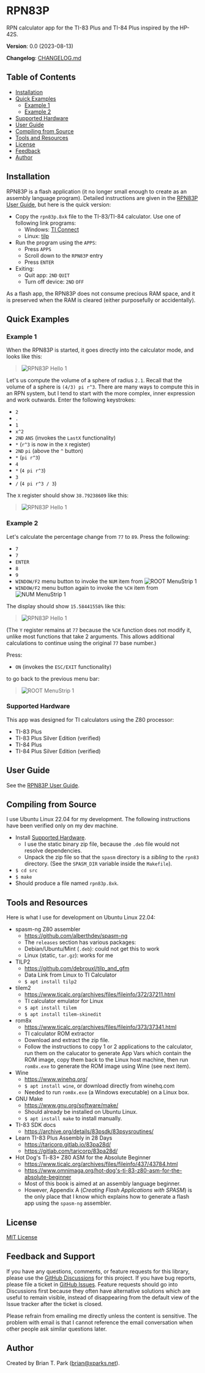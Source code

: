 # RPN83P

RPN calculator app for the TI-83 Plus and TI-84 Plus inspired by the HP-42S.

**Version**: 0.0 (2023-08-13)

**Changelog**: [CHANGELOG.md](CHANGELOG.md)

## Table of Contents

- [Installation](#Installation)
- [Quick Examples](#QuickExamples)
    - [Example 1](#Example1)
    - [Example 2](#Example2)
- [Supported Hardware](#SupportedHardware)
- [User Guide](#UserGuide)
- [Compiling from Source](#Compiling)
- [Tools and Resources](#ToolsResources)
- [License](#License)
- [Feedback](#Feedback)
- [Author](#Author)

<a name="Installation"></a>
## Installation

RPN83P is a flash application (it no longer small enough to create as an
assembly language program). Detailed instructions are given in the [RPN83P User
Guide](USER_GUIDE.md), but here is the quick version:

- Copy the `rpn83p.8xk` file to the TI-83/TI-84 calculator. Use one of following
  link programs:
    - Windows: [TI Connect](https://education.ti.com/en/products/computer-software/ti-connect-sw)
    - Linux: [tilp](https://github.com/debrouxl/tilp_and_gfm)
- Run the program using the `APPS`:
    - Press `APPS`
    - Scroll down to the `RPN83P` entry
    - Press `ENTER`
- Exiting:
    - Quit app: `2ND` `QUIT`
    - Turn off device: `2ND` `OFF`

As a flash app, the RPN83P does not consume precious RAM space, and it is
preserved when the RAM is cleared (either purposefully or accidentally).

<a name="QuickExamples"></a>
## Quick Examples

<a name="Example1"></a>
### Example 1

When the RPN83P is started, it goes directly into the calculator mode, and looks
like this:

> ![RPN83P Hello 1](docs/rpn83p-example1-1.png)

Let's us compute the volume of a sphere of radius `2.1`. Recall that the volume
of a sphere is `(4/3) pi r^3`. There are many ways to compute this in an RPN
system, but I tend to start with the more complex, inner expression and work
outwards. Enter the following keystrokes:

- `2`
- `.`
- `1`
- `x^2`
- `2ND` `ANS` (invokes the `LastX` functionality)
- `*` (`r^3` is now in the `X` register)
- `2ND` `pi` (above the `^` button)
- `*` (`pi r^3`)
- `4`
- `*` (`4 pi r^3`)
- `3`
- `/` (`4 pi r^3 / 3`)

The `X` register should show `38.79238609` like this:

> ![RPN83P Hello 1](docs/rpn83p-example1-2.png)

<a name="Example2"></a>
### Example 2

Let's calculate the percentage change from `77` to `89`. Press the following:

- `7`
- `7`
- `ENTER`
- `8`
- `9`
- `WINDOW/F2` menu button to invoke the `NUM` item from
  ![ROOT MenuStrip 1](docs/rpn83p-screenshot-menu-root-1.png)
- `WINDOW/F2` menu button again to invoke the `%CH` item from
  ![NUM MenuStrip 1](docs/rpn83p-screenshot-menu-root-num-1.png)

The display should show `15.58441558%` like this:

> ![RPN83P Hello 1](docs/rpn83p-example2-1.png)

(The `Y` register remains at `77` because the `%CH` function does not modify it,
unlike most functions that take 2 arguments. This allows additional calculations
to continue using the original `77` base number.)

Press:

- `ON` (invokes the `ESC/EXIT` functionality)

to go back to the previous menu bar:

> ![ROOT MenuStrip 1](docs/rpn83p-screenshot-menu-root-1.png)

<a name="SupportedHardware"></a>
### Supported Hardware

This app was designed for TI calculators using the Z80 processor:

- TI-83 Plus
- TI-83 Plus Silver Edition (verified)
- TI-84 Plus
- TI-84 Plus Silver Edition (verified)

<a name="UserGuide"></a>
## User Guide

See the [RPN83P User Guide](USER_GUIDE.md).

<a name="Compiling"></a>
## Compiling from Source

I use Ubuntu Linux 22.04 for my development. The following instructions have
been verified only on my dev machine.

- Install [Supported Hardware](https://github.com/alberthdev/spasm-ng).
    - I use the static binary zip file, because the `.deb` file would not
      resolve dependencies.
    - Unpack the zip file so that the `spasm` directory is a *sibling* to the
      `rpn83` directory. (See the `SPASM_DIR` variable inside the `Makefile`).
- `$ cd src`
- `$ make`
- Should produce a file named `rpn83p.8xk`.

<a name="ToolsResources"></a>
## Tools and Resources

Here is what I use for development on Ubuntu Linux 22.04:

- spasm-ng Z80 assembler
    - https://github.com/alberthdev/spasm-ng
    - The `releases` section has various packages:
    - Debian/Ubuntu/Mint (`.deb`): could not get this to work
    - Linux (static, `tar.gz`): works for me
- TILP2
    - https://github.com/debrouxl/tilp_and_gfm
    - Data Link from Linux to TI Calculator
    - `$ apt install tilp2`
- tilem2
    - https://www.ticalc.org/archives/files/fileinfo/372/37211.html
    - TI calculator emulator for Linux
    - `$ apt install tilem`
    - `$ apt install tilem-skinedit`
- rom8x
    - https://www.ticalc.org/archives/files/fileinfo/373/37341.html
    - TI calculator ROM extractor
    - Download and extract the zip file.
    - Follow the instructions to copy 1 or 2 applications to the calculator, run
      them on the calucator to generate App Vars which contain the ROM image,
      copy them back to the Linux host machine, then run `rom8x.exe` to generate
      the ROM image using Wine (see next item).
- Wine
    - https://www.winehq.org/
    - `$ apt install wine`, or download directly from winehq.com
    - Needed to run `rom8x.exe` (a Windows executable) on a Linux box.
- GNU Make
    - https://www.gnu.org/software/make/
    - Should already be installed on Ubuntu Linux.
    - `$ apt install make` to install manually.
- TI-83 SDK docs
    - https://archive.org/details/83psdk/83psysroutines/
- Learn TI-83 Plus Assembly in 28 Days
    - https://taricorp.gitlab.io/83pa28d/
    - https://gitlab.com/taricorp/83pa28d/
- Hot Dog's Ti-83+ Z80 ASM for the Absolute Beginner
    - https://www.ticalc.org/archives/files/fileinfo/437/43784.html
    - https://www.omnimaga.org/hot-dog's-ti-83-z80-asm-for-the-absolute-beginner
    - Most of this book is aimed at an assembly language beginner.
    - However, Appendix A (_Creating Flash Applications with SPASM_) is the only
      place that I know which explains how to generate a flash app using the
      `spasm-ng` assembler.

<a name="License"></a>
## License

[MIT License](https://opensource.org/licenses/MIT)

<a name="Feedback"></a>
## Feedback and Support

If you have any questions, comments, or feature requests for this library,
please use the [GitHub
Discussions](https://github.com/bxparks/rpn83p/discussions) for this project.
If you have bug reports, please file a ticket in [GitHub
Issues](https://github.com/bxparks/rpn83p/issues). Feature requests should go
into Discussions first because they often have alternative solutions which are
useful to remain visible, instead of disappearing from the default view of the
Issue tracker after the ticket is closed.

Please refrain from emailing me directly unless the content is sensitive. The
problem with email is that I cannot reference the email conversation when other
people ask similar questions later.

<a name="Author"></a>
## Author

Created by Brian T. Park (brian@xparks.net).
